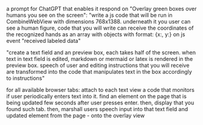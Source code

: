a prompt for ChatGPT that enables it respond on "Overlay green boxes over humans you see on the screen": "write a js code that will be run in CombineWebView with dimensions 768x1388. underneath it you user can see a human figure, code that you will write can receive the coordinates of the recognized hands as an array with objects with format: {x:, y:} on js event "received labeled data"


"create a text field and an preview box, each takes half of the screen. when text in text field is edited, markdown or mermaid or latex is rendered in the preview box. speech of user and editing instructions that you will receive are transformed into the code that manipulates text in the box accordingly to instructions"


for all available browser tabs:
attach to each text view a code that monitors if user periodically enters text into it. find an element on the page that is being updated few seconds after user presses enter. 
then, display that you found such tab. then, marshall users speech input into that text field and updated element from the page - onto the overlay view

